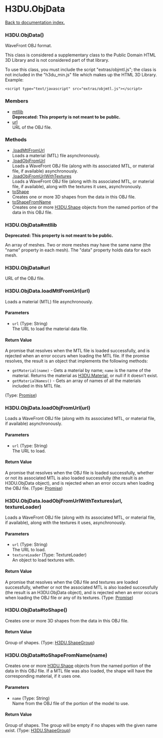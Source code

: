 # H3DU.ObjData

[Back to documentation index.](index.md)

### H3DU.ObjData() <a id='H3DU.ObjData'></a>

WaveFront OBJ format.

This class is considered a supplementary class to the
Public Domain HTML 3D Library and is not considered part of that
library.

To use this class, you must include the script "extras/objmtl.js"; the
class is not included in the "h3du_min.js" file which makes up
the HTML 3D Library. Example:

    <script type="text/javascript" src="extras/objmtl.js"></script>

### Members

* [mtllib](#H3DU.ObjData_mtllib)<br><b>Deprecated: This property is not meant to be public.</b>
* [url](#H3DU.ObjData_url)<br>URL of the OBJ file.

### Methods

* [.loadMtlFromUrl](#H3DU.ObjData.loadMtlFromUrl)<br>Loads a material (MTL) file asynchronously.
* [.loadObjFromUrl](#H3DU.ObjData.loadObjFromUrl)<br>Loads a WaveFront OBJ file (along with its associated MTL, or
material file, if available) asynchronously.
* [.loadObjFromUrlWithTextures](#H3DU.ObjData.loadObjFromUrlWithTextures)<br>Loads a WaveFront OBJ file (along with its associated MTL, or
material file, if available), along with the textures it uses,
asynchronously.
* [toShape](#H3DU.ObjData_H3DU.ObjData_toShape)<br>Creates one or more 3D shapes from the data
in this OBJ file.
* [toShapeFromName](#H3DU.ObjData_H3DU.ObjData_toShapeFromName)<br>Creates one or more <a href="H3DU.Shape.md">H3DU.Shape</a> objects from the named portion
of the data in this OBJ file.

### H3DU.ObjData#mtllib <a id='H3DU.ObjData_mtllib'></a>

<b>Deprecated: This property is not meant to be public.</b>

An array of meshes. Two or more meshes may have
the same name (the "name" property in each mesh). The "data"
property holds data for each mesh.

### H3DU.ObjData#url <a id='H3DU.ObjData_url'></a>

URL of the OBJ file.

### H3DU.ObjData.loadMtlFromUrl(url) <a id='H3DU.ObjData.loadMtlFromUrl'></a>

Loads a material (MTL) file asynchronously.

#### Parameters

* `url` (Type: String)<br>
    The URL to load the material data file.

#### Return Value

A promise that resolves when
the MTL file is loaded successfully,
and is rejected when an error occurs when loading the MTL file.
If the promise resolves, the result is an object that implements
the following methods: <ul>
<li><code>getMaterial(name)</code> - Gets a material by name; <code>name</code> is the name of the material.
Returns the material as <a href="H3DU.Material.md">H3DU.Material</a>, or null if it doesn't exist.
<li><code>getMaterialNames()</code> - Gets an array of names of all the materials included in this MTL file.
</li>
</ul> (Type: <a href="Promise.md">Promise</a>)

### H3DU.ObjData.loadObjFromUrl(url) <a id='H3DU.ObjData.loadObjFromUrl'></a>

Loads a WaveFront OBJ file (along with its associated MTL, or
material file, if available) asynchronously.

#### Parameters

* `url` (Type: String)<br>
    The URL to load.

#### Return Value

A promise that resolves when
the OBJ file is loaded successfully, whether or not its associated
MTL is also loaded successfully (the result is an H3DU.ObjData object),
and is rejected when an error occurs when loading the OBJ file. (Type: <a href="Promise.md">Promise</a>)

### H3DU.ObjData.loadObjFromUrlWithTextures(url, textureLoader) <a id='H3DU.ObjData.loadObjFromUrlWithTextures'></a>

Loads a WaveFront OBJ file (along with its associated MTL, or
material file, if available), along with the textures it uses,
asynchronously.

#### Parameters

* `url` (Type: String)<br>
    The URL to load.
* `textureLoader` (Type: TextureLoader)<br>
    An object to load textures with.

#### Return Value

A promise that resolves when
the OBJ file and textures are loaded successfully, whether or not the associated
MTL is also loaded successfully (the result is an H3DU.ObjData object),
and is rejected when an error occurs when loading the OBJ file or any of
its textures. (Type: <a href="Promise.md">Promise</a>)

### H3DU.ObjData#toShape() <a id='H3DU.ObjData_H3DU.ObjData_toShape'></a>

Creates one or more 3D shapes from the data
in this OBJ file.

#### Return Value

Group of shapes. (Type: <a href="H3DU.ShapeGroup.md">H3DU.ShapeGroup</a>)

### H3DU.ObjData#toShapeFromName(name) <a id='H3DU.ObjData_H3DU.ObjData_toShapeFromName'></a>

Creates one or more <a href="H3DU.Shape.md">H3DU.Shape</a> objects from the named portion
of the data in this OBJ file. If a MTL file was also loaded, the
shape will have the corresponding material, if it uses one.

#### Parameters

* `name` (Type: String)<br>
    Name from the OBJ file of the portion of the model to use.

#### Return Value

Group of shapes. The group
will be empty if no shapes with the given name exist. (Type: <a href="H3DU.ShapeGroup.md">H3DU.ShapeGroup</a>)
